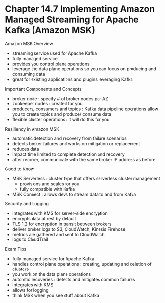 # Chapter 14.7 Implementing Amazon Managed Streaming for Apache Kafka (Amazon MSK)

Amazon MSK Overview
- streaming service used for Apache Kafka
- fully managed service
- provides you control plane operations
- leverage the data plane operations so you can focus on producing and consuming data
- great for existing applications and plugins leveraging Kafka

Important Components and Concepts
- broker node : specify # of broker nodes per AZ
- zookeeper nodes : created for you
- producers, consumers and topics : Kafka data pipeline operations allow you to create topics and produce/ consume data
- flexible cluster operations : it will do this for you

Resiliency in Amazon MSK
- automatic detection and recovery from failure scenarios
- detects broker failures and works on mitigation or replacement
- reduces data
- impact time limited to complete detection and recovery
- after recover, communicate with the same broker IP address as before

Good to Know
- MSK Serverless : cluster type that offers serverless cluster management
	- provisions and scales for you
	- fully compatible with Kafka
- MSK Connect : allows devs to stream data to and from Kafka

Security and Logging
- integrates with KMS for server-side encryption
- encrypts data at rest by default
- TLS 1.2 for encryption in transit between brokers
- deliver broker logs to S3, CloudWatch, Kinesis Firehose
- metrics are gathered and sent to CloudWatch
- logs to CloudTrail

Exam Tips
- fully managed service for Apache Kafka
- handles control plane operations : creating, updating and deletion of clusters
- you work on the data plane operations
- automtic recoveries : detects and mitigates common failures
- integrates with KMS
- allows for logging
- think MSK when you see stuff about Kafka

